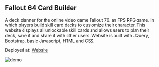 ## Fallout 64 Card Builder

A deck planner for the online video game Fallout 76, an FPS RPG game, in which players build skill card decks to customize their character. This website displays all unlockable skill cards and allows users to plan their deck, save it and share it with other users. Website is built with JQuery, Bootstrap, basic Javascript, HTML and CSS.

Deployed at: [Website](https://fanghanhu.github.io/Fallout76CardBuilder/index.html)

![demo](./imgs/demo.gif)